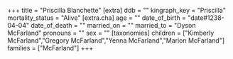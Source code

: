 +++
title = "Priscilla Blanchette"
[extra]
ddb = ""
kingraph_key = "Priscilla"
mortality_status = "Alive"
[extra.cha]
age = ""
date_of_birth = "date#1238-04-04"
date_of_death = ""
married_on = ""
married_to = "Dyson McFarland"
pronouns = ""
sex = ""
[taxonomies]
children = ["Kimberly McFarland","Gregory McFarland","Yenna McFarland","Marion McFarland"]
families = ["McFarland"]
+++

